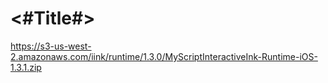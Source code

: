 #  <#Title#>

https://s3-us-west-2.amazonaws.com/iink/runtime/1.3.0/MyScriptInteractiveInk-Runtime-iOS-1.3.1.zip
